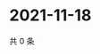 # 2021-11-18

共 0 条

<!-- BEGIN WEIBO -->
<!-- 最后更新时间 Thu Nov 18 2021 07:14:56 GMT+0800 (China Standard Time) -->

<!-- END WEIBO -->
